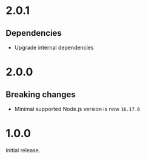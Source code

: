 # 2.0.1

## Dependencies

- Upgrade internal dependencies

# 2.0.0

## Breaking changes

- Minimal supported Node.js version is now `16.17.0`

# 1.0.0

Initial release.

